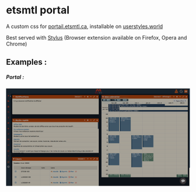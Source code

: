 # etsmtl portal
A custom css for [portail.etsmtl.ca](https://portail.etsmtl.ca/), installable on [userstyles.world](https://userstyles.world/style/1068/kijiji-dark-mode)

Best served with [Stylus](https://add0n.com/stylus.html) (Browser extension available on Firefox, Opera and Chrome)

## Examples :

##### Portal :
![Image 1](./screenshots/etsmtl-retro1.png)
